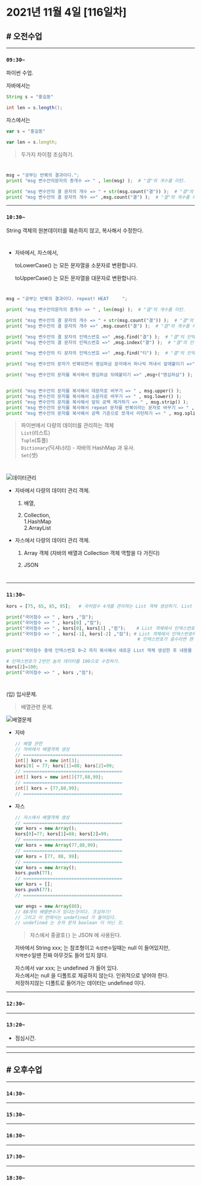 # 2021년 11월 4일 [116일차]

## # 오전수업
----
### `09:30~`

파이썬 수업.   

자바에서는    
```java
String s = "홍길동"

int len = s.length();
```

자스에서는      
```javascript
var s = "홍길동"

var len = s.length;
```

> 두가지 차이점 조심하기.   

#

```python
msg = "공부는 반복의 결과이다.";
print( "msg 변수안의문자의 총개수 => " , len(msg) );  # "결"의 개수를 리턴.

print( "msg 변수안의 결 문자의 개수 => " + str(msg.count("결")) );  # "결"의 개수를 리턴.
print( "msg 변수안의 결 문자의 개수 =>" ,msg.count("결") );  # "결"의 개수를 리턴.
```

----
### `10:30~`

String 객체의 원본데이터를 훼손하지 않고, 복사해서 수정한다.  

#

- 자바에서, 자스에서,        

  toLowerCase() 는 모든 문자열을 소문자로 변환합니다.  

  toUpperCase() 는 모든 문자열을 대문자로 변환합니다.  

#


```python
msg = "공부는 반복의 결과이다. repeat! HEAT     ";

print( "msg 변수안의문자의 총개수 => " , len(msg) );  # "결"의 개수를 리턴.

print( "msg 변수안의 결 문자의 개수 => " + str(msg.count("결")) );  # "결"의 개수를 리턴.
print( "msg 변수안의 결 문자의 개수 =>" ,msg.count("결") );  # "결"의 개수를 리턴.

print( "msg 변수안의 결 문자의 인덱스번호 =>" ,msg.find("결") );  # "결"의 인덱스번호를 리턴.
print( "msg 변수안의 결 문자의 인덱스번호 =>" ,msg.index("결") );  # "결"의 인덱스번호를 리턴.

print( "msg 변수안의 티 문자의 인덱스번호 =>" ,msg.find("티") );  # "결"의 인덱스번호를 리턴. 없는 문자는 -1 리턴.

print( "msg 변수안의 문자가 반복되면서 명심하삼 문자에서 하나씩 꺼내서 앞에붙이기 =>" ,msg.join("명심하삼") );  

print( "msg 변수안의 문자를 복사해서 명심하삼 뒤에붙이기 =>" ,msg+("명심하삼") );  


print( "msg 변수안의 문자를 복사해서 대문자로 바꾸기 => " , msg.upper() );
print( "msg 변수안의 문자를 복사해서 소문자로 바꾸기 => " , msg.lower() );
print( "msg 변수안의 문자를 복사해서 앞뒤 공백 제거하기 => " , msg.strip() );
print( "msg 변수안의 문자를 복사해서 repeat 문자를 반복이라는 문자로 바꾸기 => " , msg.replace("repeat", "반복") );
print( "msg 변수안의 문자를 복사해서 공백 기준으로 쪼개서 리턴하기 => " , msg.split(" ") );  # split 리턴값은 List(리스트) 이다.  
```
> 파이썬에서 다량의 데이터를 관리하는 객체  
> `List`(리스트)  
> `Tuple`(튜플)  
> `Dictionary`(딕셔너리) - 자바의 HashMap 과 유사.    
> `Set`(셋)   

#

![데이터관리](https://github.com/SungWoo0315/study-repository/blob/main/image-save/20211104%201104_python_%EB%8D%B0%EC%9D%B4%ED%84%B0%EA%B4%80%EB%A6%AC.png)     

- 자바에서 다량의 데이터 관리 객체.   

  1. 배열,    

  2. Collection,    
    1.HashMap  
    2.ArrayList         



- 자스에서 다량의 데이터 관리 객체.  

  1. Array 객체 (자바의 배열과 Collection 객체 역할을 다 가진다)   

  2. JSON   

#


----
### `11:30~`

```python
kors = [75, 65, 85, 95];   # 국어점수 4개를 관리하는 List 객체 생성하기. List 객체는 자스의 Array 객체와 비슷함.    

print("국어점수 => " , kors ,"점");     
print("국어점수 => " , kors[0] ,"점");  
print("국어점수 => " , kors[0], kors[1] ,"점");    # List 객체에서 인덱스번호에 해당하는 데이터 출력하기
print("국어점수 => " , kors[-1], kors[-2] ,"점"); # List 객체에서 인덱스번호에 해당하는 데이터 출력하기
                                                 # 인덱스번호가 음수라면 맨 위에서 시작한다.   
    
print("국어점수 중에 인덱스번호 0~2 까지 복사해서 새로운 List 객체 생성한 후 내용물 출력하기 => " , kors[0:3] );

# 인덱스번호가 2번인 놈의 데이터를 100으로 수정하기.   
kors[2]=100;
print("국어점수 => " , kors ,"점");     
```

#

(입) 입사문제.   
> 배열관련 문제.     

![배열문제](https://github.com/SungWoo0315/study-repository/blob/main/image-save/20211104%201158_%EB%B0%B0%EC%97%B4%EA%B4%80%EB%A0%A8%20%EB%AC%B8%EC%A0%9C.png)       

- 자바 
  ```java
  // 배열 관련  
  // 자바에서 배열객체 생성   
  // =====================================
  int[] kors = new int[3];
  kors[0] = 77; kors[1]=88; kors[2]=99;
  // =====================================
  int[] kors = new int[]{77,88,99};
  // =====================================
  int[] kors = {77,88,99};
  // =====================================
  ```

- 자스 
  ```javascript
  // 자스에서 배열객체 생성  
  // =====================================
  var kors = new Array();
  kors[0]=77; kors[1]=88; kors[2]=99;
  // =====================================
  var kors = new Array(77,88,99);
  // =====================================
  var kors = [77, 88, 99];
  // =====================================
  var kors = new Array(); 
  kors.push(77);
  // =====================================
  var kors = [];
  kors.push(77);
  // =====================================

  var engs = new Array(88);   
  // 88개의 배열변수가 있다는것이다. 조심하기!
  // 그리고 이 안에서는 undefined 가 들어있다.  
  // undefined 는 숫자 문자 boolean 이 아닌 것.  

  ```
  > 자스에서 중괄호`{}` 는 JSON 에 사용된다.   


  자바에서 String xxx; 는 참조형이고 `속성변수`일때는 null 이 들어있지만,  
  `지역변수`일땐 진짜 아무것도 들어 있지 않다.     

  자스에서 var xxx; 는 undefined 가 들어 있다.     
  자스에서는 null 을 디폴트로 제공하지 않는다. 인위적으로 넣어야 한다.   
  저장하지않는 디폴트로 들어가는 데이터는 undefined 이다.  

----
### `12:30~`








----
### `13:20~`

  - 점심시간.

---
---

## # 오후수업

---
### `14:30~`










---
### `15:30~`









----
### `16:30~`








----
### `17:30~`








----
### `18:30~`

